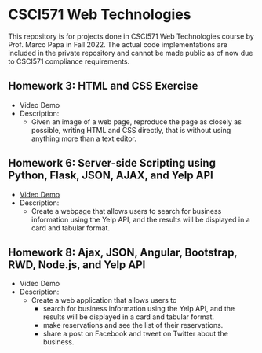# CSCI571 Web Technologies
This repository is for projects done in CSCI571 Web Technologies course by Prof. Marco Papa in Fall 2022. The actual code implementations are included in the private repository and cannot be made public as of now due to CSCI571 compliance requirements.
## Homework 3: HTML and CSS Exercise
- Video Demo
- Description:
  - Given an image of a web page, reproduce the page as closely as possible, writing HTML and CSS directly, that is without using anything more than a text editor.

## Homework 6: Server-side Scripting using Python, Flask, JSON, AJAX, and Yelp API
- [Video Demo](https://youtu.be/qO-M1oU7yXQ)
- Description:
  - Create a webpage that allows users to search for business information using the Yelp API, and the results will be displayed in a card and tabular format.

## Homework 8: Ajax, JSON, Angular, Bootstrap, RWD, Node.js, and Yelp API
- Video Demo
- Description:
  - Create a web application that allows users to
    - search for business information using the Yelp API, and the results will be displayed in a card and tabular format. 
    - make reservations and see the list of their reservations. 
    - share a post on Facebook and tweet on Twitter about the business.
